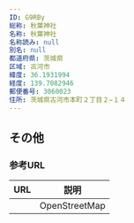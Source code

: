 ```yaml
---
ID: G9RBy
総称: 秋葉神社
名称: 秋葉神社
名称読み: null
別名: null
都道府県: 茨城県
区域: 古河市
緯度: 36.1931994
経度: 139.7082946
郵便番号: 3060023
住所: 茨城県古河市本町２丁目２−１４
---
```


## その他

### 参考URL

| URL | 説明          |
| --- | ------------- |
|     | OpenStreetMap |
